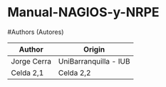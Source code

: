 # Manual-NAGIOS-y-NRPE
#Authors (Autores)

| Author       |    Origin   | 
|--------------|--------------|
| Jorge Cerra  | UniBarranquilla - IUB    | 
| Celda 2,1    | Celda 2,2    | 

